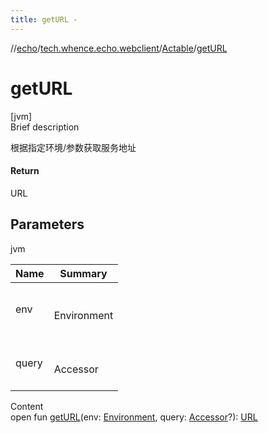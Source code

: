 ```yaml
---
title: getURL -
---
```

//[echo](../../index.md)/[tech.whence.echo.webclient](../index.md)/[Actable](index.md)/[getURL](get-u-r-l.md)



# getURL  
[jvm]  
Brief description  


根据指定环境/参数获取服务地址



#### Return  


URL



## Parameters  
  
jvm  
  
|  Name|  Summary| 
|---|---|
| env| <br><br>Environment<br><br>
| query| <br><br>Accessor<br><br>
  
  
Content  
open fun [getURL](get-u-r-l.md)(env: [Environment](../../tech.whence.echo.support/-environment/index.md), query: [Accessor](../../tech.whence.echo.container.accessor/-accessor/index.md)?): [URL](https://docs.oracle.com/javase/8/docs/api/java/net/URL.html)  



